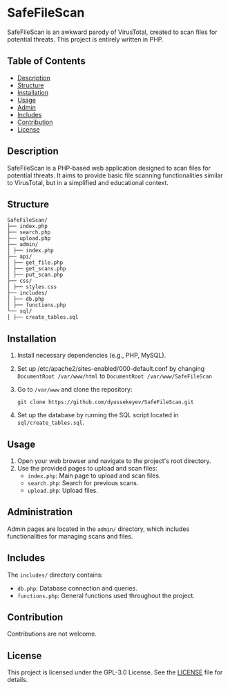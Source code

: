 # SafeFileScan

SafeFileScan is an awkward parody of VirusTotal, created to scan files for potential threats. This project is entirely written in PHP.

## Table of Contents
- [Description](#description)
- [Structure](#structure)
- [Installation](#installation)
- [Usage](#usage)
- [Admin](#administration)
- [Includes](#includes)
- [Contribution](#contribution)
- [License](#license)

## Description

SafeFileScan is a PHP-based web application designed to scan files for potential threats. It aims to provide basic file scanning functionalities similar to VirusTotal, but in a simplified and educational context.

## Structure
```
SafeFileScan/
├── index.php
├── search.php
├── upload.php
├── admin/
│ ├── index.php
├── api/
│ ├── get_file.php
│ ├── get_scans.php
│ ├── put_scan.php
├── css/
│ ├── styles.css
├── includes/
│ ├── db.php
│ ├── functions.php
└── sql/
│ ├── create_tables.sql
```

## Installation

1. Install necessary dependencies (e.g., PHP, MySQL).
2. Set up /etc/apache2/sites-enabled/000-default.conf by changing `DocumentRoot /var/www/html` to `DocumentRoot /var/www/SafeFileScan`
3. Go to `/var/www` and clone the repository:
   
    ```
    git clone https://github.com/dyussekeyev/SafeFileScan.git
    ```

5. Set up the database by running the SQL script located in `sql/create_tables.sql`.

## Usage

1. Open your web browser and navigate to the project's root directory.
2. Use the provided pages to upload and scan files:
   - `index.php`: Main page to upload and scan files.
   - `search.php`: Search for previous scans.
   - `upload.php`: Upload files.

## Administration

Admin pages are located in the `admin/` directory, which includes functionalities for managing scans and files.

## Includes

The `includes/` directory contains:
- `db.php`: Database connection and queries.
- `functions.php`: General functions used throughout the project.

## Contribution

Contributions are not welcome.

## License

This project is licensed under the GPL-3.0 License. See the [LICENSE](LICENSE) file for details.
